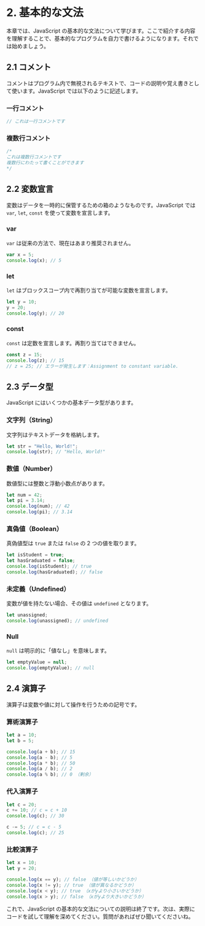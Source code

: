 # 2. 基本的な文法

本章では、JavaScript の基本的な文法について学びます。ここで紹介する内容を理解することで、基本的なプログラムを自力で書けるようになります。それでは始めましょう。

## 2.1 コメント

コメントはプログラム内で無視されるテキストで、コードの説明や覚え書きとして使います。JavaScript では以下のように記述します。

### 一行コメント

```javascript
// これは一行コメントです
```

### 複数行コメント

```javascript
/*
これは複数行コメントです
複数行にわたって書くことができます
*/
```

## 2.2 変数宣言

変数はデータを一時的に保管するための箱のようなものです。JavaScript では `var`, `let`, `const` を使って変数を宣言します。

### var

`var` は従来の方法で、現在はあまり推奨されません。

```javascript
var x = 5;
console.log(x); // 5
```

### let

`let` はブロックスコープ内で再割り当てが可能な変数を宣言します。

```javascript
let y = 10;
y = 20;
console.log(y); // 20
```

### const

`const` は定数を宣言します。再割り当てはできません。

```javascript
const z = 15;
console.log(z); // 15
// z = 25; // エラーが発生します：Assignment to constant variable.
```

## 2.3 データ型

JavaScript にはいくつかの基本データ型があります。

### 文字列（String）

文字列はテキストデータを格納します。

```javascript
let str = "Hello, World!";
console.log(str); // "Hello, World!"
```

### 数値（Number）

数値型には整数と浮動小数点があります。

```javascript
let num = 42;
let pi = 3.14;
console.log(num); // 42
console.log(pi); // 3.14
```

### 真偽値（Boolean）

真偽値型は `true` または `false` の 2 つの値を取ります。

```javascript
let isStudent = true;
let hasGraduated = false;
console.log(isStudent); // true
console.log(hasGraduated); // false
```

### 未定義（Undefined）

変数が値を持たない場合、その値は `undefined` となります。

```javascript
let unassigned;
console.log(unassigned); // undefined
```

### Null

`null` は明示的に「値なし」を意味します。

```javascript
let emptyValue = null;
console.log(emptyValue); // null
```

## 2.4 演算子

演算子は変数や値に対して操作を行うための記号です。

### 算術演算子

```javascript
let a = 10;
let b = 5;

console.log(a + b); // 15
console.log(a - b); // 5
console.log(a * b); // 50
console.log(a / b); // 2
console.log(a % b); // 0 （剰余）
```

### 代入演算子

```javascript
let c = 20;
c += 10; // c = c + 10
console.log(c); // 30

c -= 5; // c = c - 5
console.log(c); // 25
```

### 比較演算子

```javascript
let x = 10;
let y = 20;

console.log(x == y); // false （値が等しいかどうか）
console.log(x != y); // true （値が異なるかどうか）
console.log(x < y); // true （xがyより小さいかどうか）
console.log(x > y); // false （xがyより大きいかどうか）
```

これで、JavaScript の基本的な文法についての説明は終了です。次は、実際にコードを試して理解を深めてください。質問があればぜひ聞いてくださいね。

